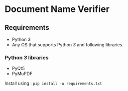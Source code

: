 # Document Name Verifier

## Requirements
- Python 3
- Any OS that supports Python _3_ and following libraries.

### Python _3_  libraries
- PyQt5 <br>
- PyMuPDF

Install using :  `pip install -u requirements.txt` 
